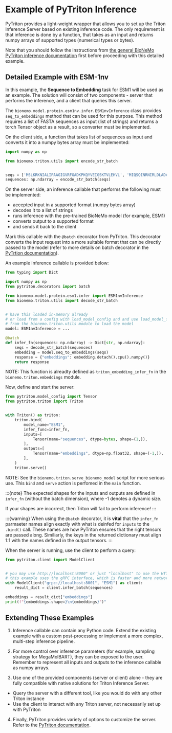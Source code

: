 # Example of PyTriton Inference

PyTriton provides a light-weight wrapper that allows you to set up the Triton Inference Server based on existing inference code. The only requirement is that inference is done by a function, that takes as an input and returns numpy arrays of supported types (numerical types or bytes).

Note that you should follow the instructions from [the general BioNeMo PyTriton inference documentation](./inference-triton-md) first before proceeding with this detailed example.

## Detailed Example with ESM-1nv

In this example, the **Sequence to Embedding** task for ESM1 will be used as an example. The solution will consist of two components - server that performs the inference, and a client that queries this server.

The `bionemo.model.protein.esm1nv.infer.ESM1nvInference` class provides `seq_to_embeddings` method that can be used for this purpose. This method requires a list of FASTA sequences as input (list of strings) and returns a torch Tensor object as a result, so a converter must be implemented.

On the client side, a function that takes list of sequences as input and converts it into a numpy bytes array must be implemented:

```python
import numpy as np

from bionemo.triton.utils import encode_str_batch


seqs = ['MSLKRKNIALIPAAGIGVRFGADKPKQYVEIGSKTVLEHVL', 'MIQSQINRNIRLDLADAILLSKAKKDLSFAEIADGTGLA']
sequences: np.ndarray = encode_str_batch(seqs)
```

On the server side, an inference callable that performs the following must be implemented:

* accepted input in a supported format (numpy bytes array)
* decodes it to a list of strings
* runs inference with the pre-trained BioNeMo model (for example, ESM1)
* converts output to a supported format
* and sends it back to the client

Mark this callable with the `@batch` decorator from PyTriton. This decorator converts the input request into a more suitable format that can be directly passed to the model (refer to more details on batch decorator in the [PyTrtion documentation](https://github.com/triton-inference-server/pytriton/blob/main/docs/decorators.md#batch)).

An example inference callable is provided below:
```python
from typing import Dict

import numpy as np
from pytriton.decorators import batch

from bionemo.model.protein.esm1.infer import ESM1nvInference
from bionemo.triton.utils import decode_str_batch


# have this loaded in-memory already
# or load from a config with load_model_config and and use load_model_for_inference
# from the bionemo.triton.utils module to load the model
model: ESM1nvInference = ...

@batch
def infer_fn(sequences: np.ndarray) -> Dict[str, np.ndarray]:
    seqs = decode_str_batch(sequences)
    embedding = model.seq_to_embeddings(seqs)
    response = {"embeddings": embedding.detach().cpu().numpy()}
    return response
```
NOTE: This function is alreadty defined as `triton_embedding_infer_fn` in the `bionemo.triton.embeddings` module.

Now, define and start the server:
```python
from pytriton.model_config import Tensor
from pytriton.triton import Triton


with Triton() as triton:
    triton.bind(
        model_name="ESM1",
        infer_func=infer_fn,
        inputs=[
            Tensor(name="sequences", dtype=bytes, shape=(1,)),
        ],
        outputs=[
            Tensor(name="embeddings", dtype=np.float32, shape=(-1,)),
        ],
    )
    triton.serve()
```
NOTE: See the `bionemo.triton.serve_bionemo_model` script for more serious use. This `bind` and `serve` action is perfomed in the `main` function.

:::{note}
The expected shapes for the inputs and outputs are defined in `infer_fn` (without the batch dimension), where -1 denotes a dynamic size.

If your shapes are incorrect, then Triton will fail to perform inference!
:::

:::{warning}
When using the `@batch` decorator, it is **vital** that the `infer_fn` parmaeter names align exactly with what is
deinfed for `inputs` to the `.bind()` call. These names are how PyTriton ensures that the right tensors are passed
along. Similiarly, the keys in the returned dictionary must align 1:1 with the names defined in the output tensors.
:::

When the server is running, use the client to perform a query:
```python
from pytriton.client import ModelClient


# you may use http://localhost:8000" or just "localhost" to use the HTTP interface
# this example uses the gRPC interface, which is faster and more network-efficient
with ModelClient("grpc://localhost:8001", "ESM1") as client:
    result_dict = client.infer_batch(sequences)

embeddings = result_dict["embeddings"]
print(f"{embeddings.shape=}\n{embeddings}")"
```


## Extending These Examples

1. Inference callable can contain any Python code. Extend the existing example with a custom post-processing or implement a more complex, multi-step inference pipeline.

2. For more control over inference parameters (for example, sampling strategy for MegaMolBART), they can be exposed to the user. Remember to represent all inputs and outputs to the inference callable as numpy arrays.

3. Use one of the provided components (server or client) alone - they are fully compatible with native solutions for Triton Inference Server.
* Query the server with a different tool, like you would do with any other Triton instance
* Use the client to interact with any Triton server, not necessarily set up with PyTriton

4. Finally, PyTriton provides variety of options to customize the server. Refer to the [PyTriton documentation](https://triton-inference-server.github.io/pytriton/latest).
